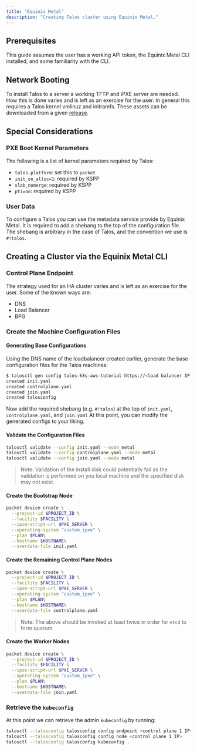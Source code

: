 ```yaml
---
title: "Equinix Metal"
description: "Creating Talos cluster using Equinix Metal."
---
```


## Prerequisites

This guide assumes the user has a working API token, the Equinix Metal CLI installed, and some familiarity with the CLI.

## Network Booting

To install Talos to a server a working TFTP and iPXE server are needed.
How this is done varies and is left as an exercise for the user.
In general this requires a Talos kernel vmlinuz and initramfs.
These assets can be downloaded from a given [release](https://github.com/talos-systems/talos/releases).

## Special Considerations

### PXE Boot Kernel Parameters

The following is a list of kernel parameters required by Talos:

- `talos.platform`: set this to `packet`
- `init_on_alloc=1`: required by KSPP
- `slab_nomerge`: required by KSPP
- `pti=on`: required by KSPP

### User Data

<!-- textlint-disable one-sentence-per-line -->

To configure a Talos you can use the metadata service provide by Equinix Metal.
It is required to add a shebang to the top of the configuration file.
The shebang is arbitrary in the case of Talos, and the convention we use is `#!talos`.

<!-- textlint-disable one-sentence-per-line -->

## Creating a Cluster via the Equinix Metal CLI

### Control Plane Endpoint

The strategy used for an HA cluster varies and is left as an exercise for the user.
Some of the known ways are:

- DNS
- Load Balancer
- BPG

### Create the Machine Configuration Files

#### Generating Base Configurations

Using the DNS name of the loadbalancer created earlier, generate the base configuration files for the Talos machines:

```bash
$ talosctl gen config talos-k8s-aws-tutorial https://<load balancer IP or DNS>:<port>
created init.yaml
created controlplane.yaml
created join.yaml
created talosconfig
```

Now add the required shebang (e.g. `#!talos`) at the top of `init.yaml`, `controlplane.yaml`, and `join.yaml`
At this point, you can modify the generated configs to your liking.

#### Validate the Configuration Files

```bash
talosctl validate --config init.yaml --mode metal
talosctl validate --config controlplane.yaml --mode metal
talosctl validate --config join.yaml --mode metal
```

> Note: Validation of the install disk could potentially fail as the validation
> is performed on you local machine and the specified disk may not exist.

#### Create the Bootstrap Node

```bash
packet device create \
  --project-id $PROJECT_ID \
  --facility $FACILITY \
  --ipxe-script-url $PXE_SERVER \
  --operating-system "custom_ipxe" \
  --plan $PLAN\
  --hostname $HOSTNAME\
  --userdata-file init.yaml
```

#### Create the Remaining Control Plane Nodes

```bash
packet device create \
  --project-id $PROJECT_ID \
  --facility $FACILITY \
  --ipxe-script-url $PXE_SERVER \
  --operating-system "custom_ipxe" \
  --plan $PLAN\
  --hostname $HOSTNAME\
  --userdata-file controlplane.yaml
```

> Note: The above should be invoked at least twice in order for `etcd` to form quorum.

#### Create the Worker Nodes

```bash
packet device create \
  --project-id $PROJECT_ID \
  --facility $FACILITY \
  --ipxe-script-url $PXE_SERVER \
  --operating-system "custom_ipxe" \
  --plan $PLAN\
  --hostname $HOSTNAME\
  --userdata-file join.yaml
```

### Retrieve the `kubeconfig`

At this point we can retrieve the admin `kubeconfig` by running:

```bash
talosctl --talosconfig talosconfig config endpoint <control plane 1 IP>
talosctl --talosconfig talosconfig config node <control plane 1 IP>
talosctl --talosconfig talosconfig kubeconfig .
```

